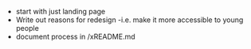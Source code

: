- start with just landing page
- Write out reasons for redesign -i.e. make it more accessible to young people
- document process in /xREADME.md
